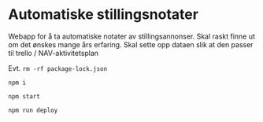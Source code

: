 # Automatiske stillingsnotater

Webapp for å ta automatiske notater av stillingsannonser. Skal raskt finne ut om det ønskes mange års erfaring. Skal sette opp dataen slik at den passer til trello / NAV-aktivitetsplan

Evt. `rm -rf package-lock.json`

`npm i`

`npm start`

`npm run deploy`

